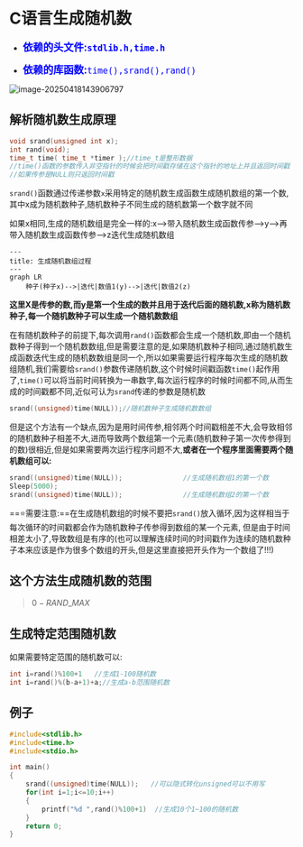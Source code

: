 # C语言生成随机数

- <font size=4 color=blue>**依赖的头文件:`stdlib.h,time.h`**</font>

- <font size=4 color=blue>**依赖的库函数:**`time(),srand(),rand()`</font>

![image-20250418143906797](https://gitee.com/hulu135289/Typora/raw/master/img/20250418143913935.png)



## 解析随机数生成原理

```c
void srand(unsigned int x);
int rand(void);
time_t time( time_t *timer );//time_t是整形数据
//time()函数的参数传入非空指针的时候会把时间戳存储在这个指针的地址上并且返回时间戳
//如果传参是NULL则只返回时间戳
```

`srand()`函数通过传递参数`x`采用特定的随机数生成函数生成随机数组的第一个数,其中x成为随机数种子,随机数种子不同生成的随机数第一个数字就不同

如果x相同,生成的随机数组是完全一样的:x-->带入随机数生成函数传参-->y-->再带入随机数生成函数传参-->z迭代生成随机数组

```mermaid
---
title: 生成随机数组过程
---
graph LR
	种子(种子x)-->|迭代|数值1(y)-->|迭代|数值2(z)
```

**这里X是传参的数,而y是第一个生成的数并且用于迭代后面的随机数,x称为随机数种子,每一个随机数种子可以生成一个随机数数组**

在有随机数种子的前提下,每次调用`rand()`函数都会生成一个随机数,即由一个随机数种子得到一个随机数数组,但是需要注意的是,如果随机数种子相同,通过随机数生成函数迭代生成的随机数数组是同一个,所以如果需要运行程序每次生成的随机数组随机,我们需要给`srand()`参数传递随机数,这个时候时间戳函数`time()`起作用了,`time()`可以将当前时间转换为一串数字,每次运行程序的时候时间都不同,从而生成的时间戳都不同,近似可认为`srand`传递的参数是随机数

```c
srand((unsigned)time(NULL));//随机数种子生成随机数数组
```

但是这个方法有一个缺点,因为是用时间传参,相邻两个时间戳相差不大,会导致相邻的随机数种子相差不大,进而导致两个数组第一个元素(随机数种子第一次传参得到的数)很相近,但是如果需要两次运行程序问题不大,**或者在一个程序里面需要两个随机数组可以:**

```c
srand((unsigned)time(NULL));               //生成随机数组1的第一个数
Sleep(5000);
srand((unsigned)time(NULL));               //生成随机数组2的第一个数

```

==:star:需要注意:==在生成随机数组的时候不要把`srand()`放入循环,因为这样相当于每次循环的时间戳都会作为随机数种子传参得到数组的某一个元素,
但是由于时间相差太小了,导致数组是有序的(也可以理解连续时间的时间戳作为连续的随机数种子本来应该是作为很多个数组的开头,但是这里直接把开头作为一个数组了!!!)

## 这个方法生成随机数的范围

> $0-RAND\_MAX$

## 生成特定范围随机数

如果需要特定范围的随机数可以:

```c
int i=rand()%100+1   //生成1-100随机数
int i=rand()%(b-a+1)+a;//生成a-b范围随机数
```

## 例子

```c
#include<stdlib.h>
#include<time.h>
#include<stdio.h>

int main()
{
    srand((unsigned)time(NULL));   //可以隐式转化unsigned可以不用写
	for(int i=1;i<=10;i++)
    {
		printf("%d ",rand()%100+1)  //生成10个1~100的随机数
    }
	return 0;
}
```

